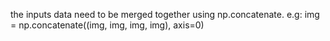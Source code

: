 the inputs data need to be merged together using np.concatenate. 
e.g:
    img = np.concatenate((img, img, img, img), axis=0)
